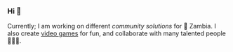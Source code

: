 ### Hi 👋

Currently; I am working on different *community solutions* for 💚 Zambia. I also create [video games](https://joshvhc.itch.io/) for fun, and collaborate with many talented people 🙂👨‍🎨.

<!--
**kaboomblam/kaboomblam** is a ✨ _special_ ✨ repository because its `README.md` (this file) appears on your GitHub profile.

Here are some ideas to get you started:

- 🔭 I’m currently working on ...
- 🌱 I’m currently learning ...
- 👯 I’m looking to collaborate on ...
- 🤔 I’m looking for help with ...
- 💬 Ask me about ...
- 📫 How to reach me: ...
- 😄 Pronouns: ...
- ⚡ Fun fact: ...
-->
